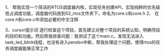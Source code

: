 1、
帮我实现一个简洁的RTOS调度器内核，实现任务创建API，实现纯粹的优先级抢占调度功能，调度器代码放到02_rtos文件夹下，命名为core.c和core.h
2、
在core.h和core.c中添加必要的中文注释

3、cursor提示词
逐行检查这个项目，首先建立对整个项目的系统认知，明确项目的目的和功能。然后帮我排查问题：我测试了这个main.c，发现无法进入task_led_blink线程，也没有进入pendsv中断，帮我处理这个问题，使得rtos的任务调度器能够正常工作